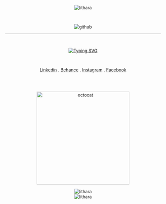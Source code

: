 <div align = "center">
 
<p align="center">
 <img src="https://komarev.com/ghpvc/?username=lithara&label=Profile%20views&color=0e75b6&style=flat" alt="lithara"/> 
</p>

<br>

![github](https://user-images.githubusercontent.com/113939177/234396050-8e44459d-62d7-45fe-90f1-e85ef09cbe03.gif)

<hr>

<br>

<a href="https://git.io/typing-svg"><img src="https://readme-typing-svg.demolab.com?font=Fira+Code&size=24&color=FFFFFF&center=true&width=435&lines=UI+%2F+UX+Designer;Web+Development+Enthusiast;Undergraduate" alt="Typing SVG" /></a>

<!--<h3 align="center">UI/UX Designer | Web Development Enthusiast | Undergraduate</h3>-->

<br>
 
<a href ="https://www.linkedin.com/in/lithara-perera/"> Linkedin</a> .
<a href ="https://www.behance.net/lithara-perera"> Behance</a> .
<a href ="https://www.instagram.com/lithara.perera/"> Instagram</a> .
<a href ="https://web.facebook.com/lithara.perera.1/"> Facebook</a>
 
<br>
<br>

<span><img align="center"  alt="octocat" width="300" src="https://octodex.github.com/images/hula_loop_octodex03.gif"></span>
 
<div align="center">
  <img align = "center" src = "https://github-readme-stats.vercel.app/api/top-langs/?username=lithara&layout=compact&theme=chartreuse-dark" alt="lithara" />
</div>

<div align="center">
  <img align="center" src="https://github-readme-streak-stats.herokuapp.com/?user=lithara&theme=chartreuse-dark" alt="lithara" />
</div>

</div>
